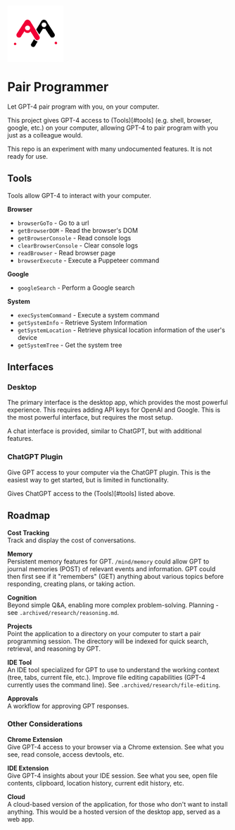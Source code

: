 <img src="./public/logo-on-light.png" width="128"  alt="GPT Pair Programmer Logo" align="center" />

# Pair Programmer

Let GPT-4 pair program with you, on your computer.

This project gives GPT-4 access to (Tools)[#tools] (e.g. shell, browser, google, etc.)
on your computer, allowing GPT-4 to pair program with you just as a colleague would.

This repo is an experiment with many undocumented features. It is not ready for use.

## Tools

Tools allow GPT-4 to interact with your computer.

**Browser**

- `browserGoTo` - Go to a url
- `getBrowserDOM` - Read the browser's DOM
- `getBrowserConsole` - Read console logs
- `clearBrowserConsole` - Clear console logs
- `readBrowser` - Read browser page
- `browserExecute` - Execute a Puppeteer command

**Google**

- `googleSearch` - Perform a Google search

**System**

- `execSystemCommand` - Execute a system command
- `getSystemInfo` - Retrieve System Information
- `getSystemLocation` - Retrieve physical location information of the user's device
- `getSystemTree` - Get the system tree

## Interfaces

### Desktop

The primary interface is the desktop app, which provides the most powerful experience.
This requires adding API keys for OpenAI and Google.
This is the most powerful interface, but requires the most setup.

A chat interface is provided, similar to ChatGPT, but with additional features.

### ChatGPT Plugin

Give GPT access to your computer via the ChatGPT plugin.
This is the easiest way to get started, but is limited in functionality.

Gives ChatGPT access to the (Tools)[#tools] listed above.

## Roadmap

**Cost Tracking**  
Track and display the cost of conversations.

**Memory**  
Persistent memory features for GPT. `/mind/memory` could allow GPT to journal memories (POST) of relevant events and information. GPT could then first see if it "remembers" (GET) anything about various topics before responding, creating plans, or taking action.

**Cognition**  
Beyond simple Q&A, enabling more complex problem-solving.
Planning - see `.archived/research/reasoning.md`.

**Projects**  
Point the application to a directory on your computer to start a pair programming session. The directory will be indexed for quick search, retrieval, and reasoning by GPT.

**IDE Tool**  
An IDE tool specialized for GPT to use to understand the working context (tree, tabs, current file, etc.). Improve file editing capabilities (GPT-4 currently uses the command line). See `.archived/research/file-editing`.

**Approvals**  
A workflow for approving GPT responses.

### Other Considerations

**Chrome Extension**  
Give GPT-4 access to your browser via a Chrome extension. See what you see, read console, access devtools, etc.

**IDE Extension**  
Give GPT-4 insights about your IDE session. See what you see, open file contents, clipboard, location history, current edit history, etc.

**Cloud**  
A cloud-based version of the application, for those who don't want to install anything. This would be a hosted version of the desktop app, served as a web app.
